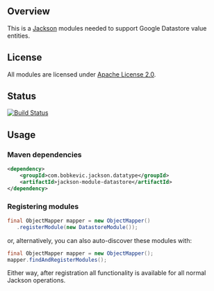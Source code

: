 ## Overview

This is a [Jackson](../../../jackson) modules needed to support Google Datastore value entities.

## License

All modules are licensed under [Apache License 2.0](http://www.apache.org/licenses/LICENSE-2.0.txt).


## Status

[![Build Status](https://travis-ci.org/i11/jackson-datatype-datastore.svg)](https://travis-ci.org/i11/jackson-datatype-datastore)

## Usage

### Maven dependencies

```xml
<dependency>
    <groupId>com.bobkevic.jackson.datatype</groupId>
    <artifactId>jackson-module-datastore</artifactId>
</dependency>
```

### Registering modules

```java
final ObjectMapper mapper = new ObjectMapper()
   .registerModule(new DatastoreModule());
```

or, alternatively, you can also auto-discover these modules with:

```java
final ObjectMapper mapper = new ObjectMapper();
mapper.findAndRegisterModules();
```

Either way, after registration all functionality is available for all normal Jackson operations.
